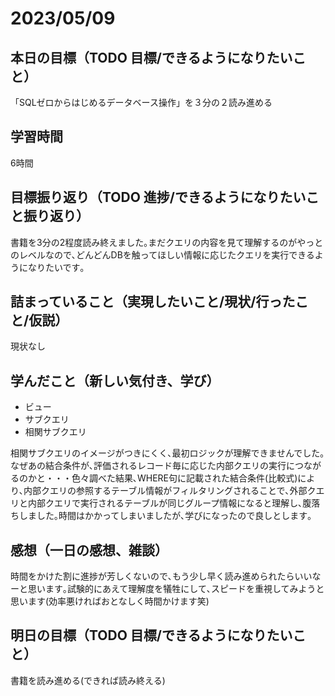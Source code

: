 # 2023/05/09
## 本日の目標（TODO 目標/できるようになりたいこと）
「SQLゼロからはじめるデータベース操作」を３分の２読み進める
## 学習時間
6時間
## 目標振り返り（TODO 進捗/できるようになりたいこと振り返り）
書籍を3分の2程度読み終えました｡まだクエリの内容を見て理解するのがやっとのレベルなので､どんどんDBを触ってほしい情報に応じたクエリを実行できるようになりたいです｡
## 詰まっていること（実現したいこと/現状/行ったこと/仮説）
現状なし
## 学んだこと（新しい気付き、学び）
- ビュー
- サブクエリ
- 相関サブクエリ

相関サブクエリのイメージがつきにくく､最初ロジックが理解できませんでした｡なぜあの結合条件が､評価されるレコード毎に応じた内部クエリの実行につながるのかと・・・色々調べた結果､WHERE句に記載された結合条件(比較式)により､内部クエリの参照するテーブル情報がフィルタリングされることで､外部クエリと内部クエリで実行されるテーブルが同じグループ情報になると理解し､腹落ちしました｡時間はかかってしまいましたが､学びになったので良しとします｡
## 感想（一日の感想、雑談）
時間をかけた割に進捗が芳しくないので､もう少し早く読み進められたらいいなーと思います｡試験的にあえて理解度を犠牲にして､スピードを重視してみようと思います(効率悪ければおとなしく時間かけます笑)
## 明日の目標（TODO 目標/できるようになりたいこと）
書籍を読み進める(できれば読み終える)